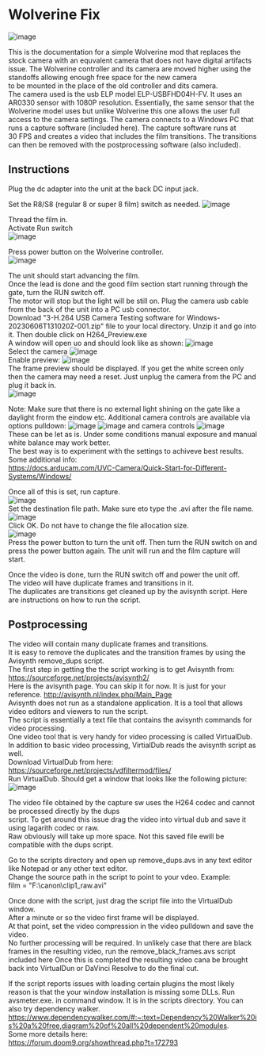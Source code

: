 # Wolverine Fix  
![image](https://github.com/vintagefilmography/WolverineFix/assets/48537944/88e97f9c-a7ec-483f-aee5-a6d064f4f645)  
  

This is the documentation for a simple Wolverine mod that replaces the stock camera 
with an equvalent camera that does not have digital artifacts issue.
The Wolverine controller and its camera are moved higher using the standoffs allowing enough free space for the new camera  
to be mounted in the place of the old controller and dits camera.  
The camera used is the usb ELP model ELP-USBFHD04H-FV. It uses an AR0330 sensor with 1080P resolution. Essentially, the same
sensor that the Wolverine model uses but unlike Wolverine this one allows the user full access to the camera settings. 
The camera connects to a Windows PC that runs a capture software (included here). The capture software runs at  
30 FPS and creates a video that includes the film transitions. The transitions can then be removed with the 
postprocessing software (also included).

## Instructions
Plug the dc adapter into the unit at the back DC input jack.  

Set the R8/S8 (regular 8 or super 8 film) switch as needed. 
![image](https://github.com/vintagefilmography/WolverineFix/assets/48537944/52fcc4e7-2a82-4c18-bd75-e2e2c19ed029)  

Thread the film in.  
Activate Run switch  
![image](https://github.com/vintagefilmography/WolverineFix/assets/48537944/1bda5d59-3778-4370-9c5a-7dd2cb06b6dc)  

Press power button on the Wolverine controller.  
![image](https://github.com/vintagefilmography/WolverineFix/assets/48537944/8e1df786-3c0d-442c-ae28-6bf5de4f916b)  
 
The unit should start advancing the film.  
Once the lead is done and the good film section start running through the gate, turn the RUN switch off.  
The motor will stop but the light will be still on.
Plug the camera usb cable from the back of the unit into a PC usb connector.  
Download "3-H.264 USB Camera Testing software for Windows-20230606T131020Z-001.zip" file to your local directory.
Unzip it and go into it. 
Then double click on H264_Preview.exe  
A window will open uo and should look like as shown:
![image](https://github.com/vintagefilmography/Hawkeye3/assets/48537944/674afcc9-88a0-41b1-b484-f3c62a66705c)  
Select the camera
![image](https://github.com/vintagefilmography/Hawkeye3/assets/48537944/952fda6c-07f7-4e3f-ae13-06673e56699b)  
Enable preview:
![image](https://github.com/vintagefilmography/Hawkeye3/assets/48537944/9e3792fa-4f28-45f2-9d5f-e48f9ba5cf48)  
The frame preview should be displayed. 
If you get the white screen only then the camera may need a reset. Just unplug the camera from the PC and   
plug it back in.  
![image](https://github.com/vintagefilmography/Hawkeye3/assets/48537944/0eb5f07b-6494-4933-baf3-db8127d419ab)  

Note: Make sure that there is no external light shining on the gate like a daylight frorm the eindow etc. 
Additional camera controls are available via   options pulldown:
![image](https://github.com/vintagefilmography/Hawkeye3/assets/48537944/a80bc6a0-8deb-4ed7-ae05-cbf88292b43b) 
![image](https://github.com/vintagefilmography/Hawkeye3/assets/48537944/0026c09f-cd08-4a86-88d3-8b0e64a03b30)
and camera controls
![image](https://github.com/vintagefilmography/Hawkeye3/assets/48537944/1954d44c-acd5-4b7b-9898-d391f2e12684)  
These can be let as is. Under some conditions manual exposure and manual white balance may work better.  
The best way is to experiment with the settings  to achiveve best results. 
Some additional info:  
https://docs.arducam.com/UVC-Camera/Quick-Start-for-Different-Systems/Windows/  

Once all of this is set, run capture.  
![image](https://github.com/vintagefilmography/Hawkeye3/assets/48537944/532e3005-2209-4884-9a9a-d0ce9e1cad0a)  
Set the destination file path. Make sure eto type the .avi after the file name.  
![image](https://github.com/vintagefilmography/Hawkeye3/assets/48537944/fd581b8e-145f-454d-8941-1a31b9da45b2)  
Click OK. Do not have to change the file allocation size.  
![image](https://github.com/vintagefilmography/Hawkeye3/assets/48537944/3a54eae9-b6fe-4cc7-83c1-3449642b831d)  
Press the power button to turn the unit off. Then turn the RUN switch on  and press the power button again.
The unit will run and the film capture will start.   


Once the video is done, turn the RUN switch off and power the unit off.  
The video will have duplicate frames and transitions in it.  
The duplicates are transitions get cleaned up by the avisynth script.
Here are instructions on how to run the script.

## Postprocessing  
The video will contain many duplicate frames and transitions.  
It is easy to remove the duplicates and the transition frames by using the Avisynth remove_dups script.  
The first step in getting the the script working is to get Avisynth from:  
https://sourceforge.net/projects/avisynth2/  
Here is the avisynth page. You can skip it for now. It is just for your reference.
http://avisynth.nl/index.php/Main_Page   
Avisynth does not run as a standalone application. It is a tool that allows video editors and viewers to run the script.  
The script is essentially a text file that contains the avisynth commands for video processing.  
One video tool that is very handy for video processing is called VirtualDub.  
In addition to basic video processing, VirtialDub reads the avisynth script as well.  
Download VirtualDub from here:  
https://sourceforge.net/projects/vdfiltermod/files/  
Run VirtualDub.
Should get a window that looks like the following picture:  
![image](https://github.com/vintagefilmography/Hawkeye3/assets/48537944/abe5bc97-fe19-4714-ac30-c9fc77c092d3)

The video file obtained by the capture sw uses the H264 codec and cannot be processed directly by the dups  
script. To get around this issue drag the video into virtual dub and save it using lagarith codec or raw.   
Raw obviously will take up more space.
Not this saved file ewill be compatible with the dups script.  

Go to the scripts directory and open up remove_dups.avs in any text editor like Notepad or any other text editor.  
Change the source path in the script to point to your vdeo. 
Example:  
film = "F:\canon\clip1_raw.avi"  

Once done with the script, just drag the script file into the VirtualDub window.  
After a minute or so the video first frame will be displayed.  
At that point, set the video compression in the video pulldown and save the video.  
No further processing will be required. 
In unlikely case that there are black frames in the resulting video, run the remove_black_frames.avs script included here
Once this is completed the resulting video cana be brought back into VirtualDun or DaVinci Resolve to do the final cut.  

If the script reports issues with loading certain plugins the most likely reason is that the your window installation 
is missing some DLLs. 
Run avsmeter.exe. in command window. It is in the scripts directory.
You can also try dependency walker.
https://www.dependencywalker.com/#:~:text=Dependency%20Walker%20is%20a%20free,diagram%20of%20all%20dependent%20modules.  
Some more details here:  
https://forum.doom9.org/showthread.php?t=172793
